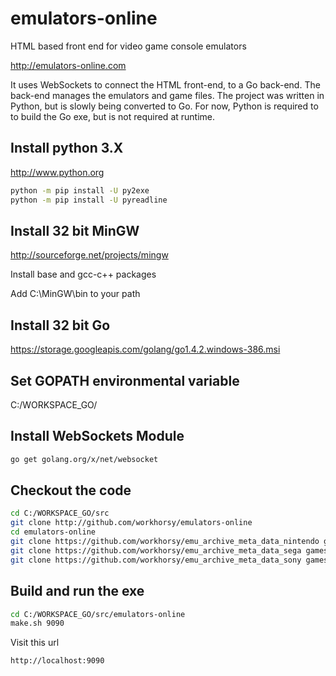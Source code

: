 # emulators-online
HTML based front end for video game console emulators

http://emulators-online.com

It uses WebSockets to connect the HTML front-end, to a Go back-end. The 
back-end manages the emulators and game files. The project was written in 
Python, but is slowly being converted to Go. For now, Python is required to 
to build the Go exe, but is not required at runtime.


Install python 3.X
-----
http://www.python.org
~~~bash
python -m pip install -U py2exe
python -m pip install -U pyreadline
~~~

Install 32 bit MinGW
-----
http://sourceforge.net/projects/mingw

Install base and gcc-c++ packages

Add C:\MinGW\bin to your path

Install 32 bit Go
-----
https://storage.googleapis.com/golang/go1.4.2.windows-386.msi

Set GOPATH environmental variable
-----
C:/WORKSPACE_GO/

Install WebSockets Module
-----
~~~bash
go get golang.org/x/net/websocket
~~~

Checkout the code
-----
~~~bash
cd C:/WORKSPACE_GO/src
git clone http://github.com/workhorsy/emulators-online
cd emulators-online
git clone https://github.com/workhorsy/emu_archive_meta_data_nintendo games/Nintendo
git clone https://github.com/workhorsy/emu_archive_meta_data_sega games/Sega
git clone https://github.com/workhorsy/emu_archive_meta_data_sony games/Sony
~~~


Build and run the exe
-----
~~~bash
cd C:/WORKSPACE_GO/src/emulators-online
make.sh 9090
~~~

Visit this url
~~~bash
http://localhost:9090
~~~
